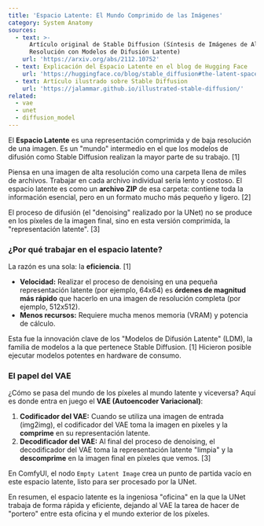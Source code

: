 ```yaml
---
title: 'Espacio Latente: El Mundo Comprimido de las Imágenes'
category: System Anatomy
sources:
  - text: >-
      Artículo original de Stable Diffusion (Síntesis de Imágenes de Alta
      Resolución con Modelos de Difusión Latente)
    url: 'https://arxiv.org/abs/2112.10752'
  - text: Explicación del Espacio Latente en el blog de Hugging Face
    url: 'https://huggingface.co/blog/stable_diffusion#the-latent-space'
  - text: Artículo ilustrado sobre Stable Diffusion
    url: 'https://jalammar.github.io/illustrated-stable-diffusion/'
related:
  - vae
  - unet
  - diffusion_model
---
```


El **Espacio Latente** es una representación comprimida y de baja resolución de una imagen. Es un "mundo" intermedio en el que los modelos de difusión como Stable Diffusion realizan la mayor parte de su trabajo. [1]

Piensa en una imagen de alta resolución como una carpeta llena de miles de archivos. Trabajar en cada archivo individual sería lento y costoso. El espacio latente es como un **archivo ZIP** de esa carpeta: contiene toda la información esencial, pero en un formato mucho más pequeño y ligero. [2]

El proceso de difusión (el "denoising" realizado por la UNet) no se produce en los píxeles de la imagen final, sino en esta versión comprimida, la "representación latente". [3]

### ¿Por qué trabajar en el espacio latente?

La razón es una sola: la **eficiencia**. [1]
- **Velocidad:** Realizar el proceso de denoising en una pequeña representación latente (por ejemplo, 64x64) es **órdenes de magnitud más rápido** que hacerlo en una imagen de resolución completa (por ejemplo, 512x512).
- **Menos recursos:** Requiere mucha menos memoria (VRAM) y potencia de cálculo.

Esta fue la innovación clave de los "Modelos de Difusión Latente" (LDM), la familia de modelos a la que pertenece Stable Diffusion. [1] Hicieron posible ejecutar modelos potentes en hardware de consumo.

### El papel del VAE

¿Cómo se pasa del mundo de los píxeles al mundo latente y viceversa? Aquí es donde entra en juego el **VAE (Autoencoder Variacional)**:

1.  **Codificador del VAE:** Cuando se utiliza una imagen de entrada (img2img), el codificador del VAE toma la imagen en píxeles y la **comprime** en su representación latente.
2.  **Decodificador del VAE:** Al final del proceso de denoising, el decodificador del VAE toma la representación latente "limpia" y la **descomprime** en la imagen final en píxeles que vemos. [3]

En ComfyUI, el nodo `Empty Latent Image` crea un punto de partida vacío en este espacio latente, listo para ser procesado por la UNet.

En resumen, el espacio latente es la ingeniosa "oficina" en la que la UNet trabaja de forma rápida y eficiente, dejando al VAE la tarea de hacer de "portero" entre esta oficina y el mundo exterior de los píxeles.
